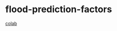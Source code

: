 # flood-prediction-factors
[colab](https://colab.research.google.com/drive/1tLpllgRZF40Lcp7uB5vXmOadqBkARIfb?usp=sharing)
